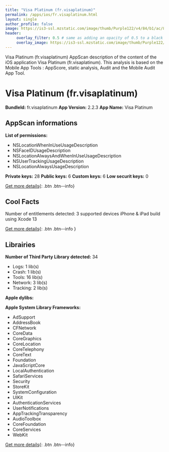 ```yaml
---
title: "Visa Platinum (fr.visaplatinum)"
permalink: /apps/ios/fr.visaplatinum.html
layout: single
author_profile: false
image: https://is3-ssl.mzstatic.com/image/thumb/Purple122/v4/84/b1/ac/84b1ace5-adb8-9dc5-3202-9590dfe9fdc2/AppIcon-0-0-1x_U007emarketing-0-0-0-10-0-0-sRGB-0-0-0-GLES2_U002c0-512MB-85-220-0-0.png/512x512bb.jpg
header: 
     overlay_filter: 0.5 # same as adding an opacity of 0.5 to a black background
     overlay_image: https://is3-ssl.mzstatic.com/image/thumb/Purple122/v4/84/b1/ac/84b1ace5-adb8-9dc5-3202-9590dfe9fdc2/AppIcon-0-0-1x_U007emarketing-0-0-0-10-0-0-sRGB-0-0-0-GLES2_U002c0-512MB-85-220-0-0.png/512x512bb.jpg
---
```

Visa Platinum (fr.visaplatinum) AppScan description of the content of the iOS application Visa Platinum (fr.visaplatinum). This analysis is based on the Mobile App Tools : AppScore, static analysis, Audit and the Mobile Audit App Tool.

# Visa Platinum (fr.visaplatinum)

**BundleId:** fr.visaplatinum
**App Version:** 2.2.3
**App Name:** Visa Platinum


## AppScan informations 

**List of permissions:** 
- NSLocationWhenInUseUsageDescription
- NSFaceIDUsageDescription
- NSLocationAlwaysAndWhenInUseUsageDescription
- NSUserTrackingUsageDescription
- NSLocationAlwaysUsageDescription
  
  
**Private keys:** 28
**Public keys:** 6
**Custom keys:** 6
**Low securit keys:** 0
  
[Get more details](/pricing.html){: .btn .btn--info}

## Cool Facts

Number of entitlements detected: 3
supported devices iPhone & iPad
build using Xcode 13
  
[Get more details](/pricing.html){: .btn .btn--info }

## Librairies 
**Number of Third Party Library detected:** 34
- Logs: 1 lib(s)
- Crash: 1 lib(s)
- Tools: 16 lib(s)
- Network: 3 lib(s)
- Tracking: 2 lib(s)


**Apple dylibs:**


**Apple System Library Frameworks:**
- AdSupport
- AddressBook
- CFNetwork
- CoreData
- CoreGraphics
- CoreLocation
- CoreTelephony
- CoreText
- Foundation
- JavaScriptCore
- LocalAuthentication
- SafariServices
- Security
- StoreKit
- SystemConfiguration
- UIKit
- AuthenticationServices
- UserNotifications
- AppTrackingTransparency
- AudioToolbox
- CoreFoundation
- CoreServices
- WebKit


  
[Get more details](/pricing.html){: .btn .btn--info}

